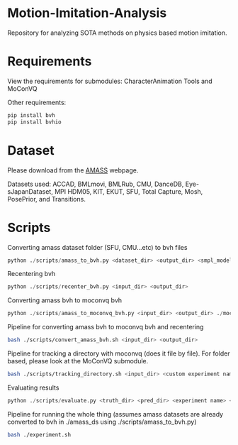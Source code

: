 # Motion-Imitation-Analysis
Repository for analyzing SOTA methods on physics based motion imitation.

# Requirements

View the requirements for submodules: CharacterAnimation Tools and MoConVQ

Other requirements:

```python
pip install bvh
pip install bvhio
```

# Dataset

Please download from the [AMASS](https://amass.is.tue.mpg.de/) webpage.

Datasets used: ACCAD, BMLmovi, BMLRub, CMU, DanceDB, Eye-
sJapanDataset, MPI HDM05,
KIT, EKUT,
SFU, Total Capture, Mosh, PosePrior, and Transitions.

# Scripts

Converting amass dataset folder (SFU, CMU...etc) to bvh files
```python
python ./scripts/amass_to_bvh.py <dataset_dir> <output_dir> <smpl_model_File>
```

Recentering bvh
```python
python ./scripts/recenter_bvh.py <input_dir> <output_dir>
```

Converting amass bvh to moconvq bvh
```python
python ./scripts/amass_to_moconvq_bvh.py <input_dir> <output_dir> ./moconvq.bvh
```

Pipeline for converting amass bvh to moconvq bvh and recentering

```bash
bash ./scripts/convert_amass_bvh.sh <input_dir> <output_dir>
```

Pipeline for tracking a directory with moconvq (does it file by file).
For folder based, please look at the MoConVQ submodule.
```bash
bash ./scripts/tracking_directory.sh <input_dir> <custom experiment name> <output_dir>
```

Evaluating results
```python
python ./scripts/evaluate.py <truth_dir> <pred_dir> <experiment name> <output_csv_file>
```

Pipeline for running the whole thing (assumes amass datasets are already converted to bvh in ./amass_ds using ./scripts/amass_to_bvh.py)
```bash
bash ./experiment.sh
```